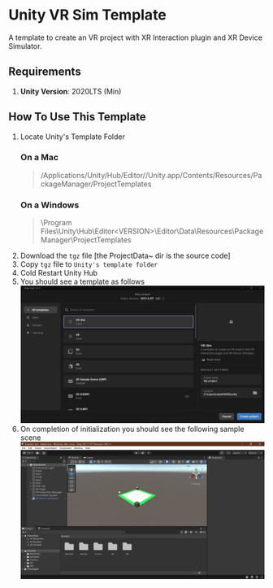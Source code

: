 # Unity VR Sim Template

A template to create an VR project with XR Interaction plugin and XR Device Simulator.

## Requirements

1. **Unity Version**: 2020LTS (Min)

## How To Use This Template

1. Locate Unity's Template Folder
   ### On a Mac
   > /Applications/Unity/Hub/Editor/<VERSION>/Unity.app/Contents/Resources/PackageManager/ProjectTemplates
   ### On a Windows
   > \Program Files\Unity\Hub\Editor\<VERSION>\Editor\Data\Resources\PackageManager\ProjectTemplates
2. Download the `tgz` file [the ProjectData~ dir is the source code]
3. Copy `tgz` file to `Unity's template folder`
4. Cold Restart Unity Hub
5. You should see a template as follows
   ![template selection screen](./Assets/template_selection_screen.png)
6. On completion of initialization you should see the following sample scene
   ![template open screen](./Assets/template_on_open.png)
